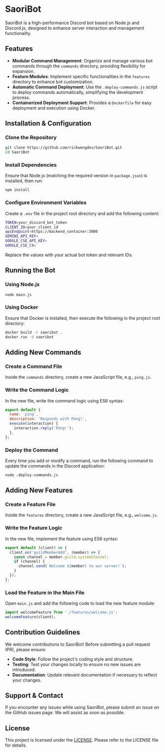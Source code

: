 # SaoriBot

SaoriBot is a high-performance Discord bot based on Node.js and Discord.js, designed to enhance server interaction and management functionality.

## Features

- **Modular Command Management**: Organize and manage various bot commands through the `commands` directory, providing flexibility for expansion.
- **Feature Modules**: Implement specific functionalities in the `features` directory to enhance bot customization.
- **Automatic Command Deployment**: Use the `.deploy-commands.js` script to deploy commands automatically, simplifying the development process.
- **Containerized Deployment Support**: Provides a `Dockerfile` for easy deployment and execution using Docker.

## Installation & Configuration

### Clone the Repository

```bash
git clone https://github.com/rickwengdev/SaoriBot.git
cd SaoriBot
```

### Install Dependencies

Ensure that Node.js (matching the required version in `package.json`) is installed, then run:

```bash
npm install
```

### Configure Environment Variables

Create a `.env` file in the project root directory and add the following content:

```bash
TOKEN=your_discord_bot_token
CLIENT_ID=your_client_id
apiEndpoint=https://backend_container:3000
GEMINI_API_KEY=
GOOGLE_CSE_API_KEY=
GOOGLE_CSE_CX=
```

Replace the values with your actual bot token and relevant IDs.

## Running the Bot

### Using Node.js

```bash
node main.js
```

### Using Docker

Ensure that Docker is installed, then execute the following in the project root directory:

```bash
docker build -t saoribot .
docker run -d saoribot
```

## Adding New Commands

### Create a Command File

Inside the `commands` directory, create a new JavaScript file, e.g., `ping.js`.

### Write the Command Logic

In the new file, write the command logic using ES6 syntax:

```javascript
export default {
  name: 'ping',
  description: 'Responds with Pong!',
  execute(interaction) {
    interaction.reply('Pong!');
  },
};
```

### Deploy the Command

Every time you add or modify a command, run the following command to update the commands in the Discord application:

```bash
node .deploy-commands.js
```

## Adding New Features

### Create a Feature File

Inside the `features` directory, create a new JavaScript file, e.g., `welcome.js`.

### Write the Feature Logic

In the new file, implement the feature using ES6 syntax:

```javascript
export default (client) => {
  client.on('guildMemberAdd', (member) => {
    const channel = member.guild.systemChannel;
    if (channel) {
      channel.send(`Welcome ${member} to our server!`);
    }
  });
};
```

### Load the Feature in the Main File

Open `main.js` and add the following code to load the new feature module:

```javascript
import welcomeFeature from './features/welcome.js';
welcomeFeature(client);
```

## Contribution Guidelines

We welcome contributions to SaoriBot! Before submitting a pull request (PR), please ensure:

- **Code Style**: Follow the project's coding style and structure.
- **Testing**: Test your changes locally to ensure no new issues are introduced.
- **Documentation**: Update relevant documentation if necessary to reflect your changes.

## Support & Contact

If you encounter any issues while using SaoriBot, please submit an issue on the GitHub issues page. We will assist as soon as possible.

## License

This project is licensed under the [LICENSE](LICENSE). Please refer to the LICENSE file for details.
